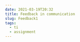 ```yaml
---
date: 2021-03-19T20:32
title: Feedback in communication
slug: Feedback1
tags:
  - ti
  - assignment
---
```


# 
